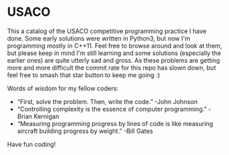 # USACO
This a catalog of the USACO competitive programming practice I have done. Some early solutions were written in Python3, but now I'm programming mostly in C++11. Feel free to browse around and look at them, but please keep in mind I'm still learning and some solutions (especially the earlier ones) are quite utterly sad and gross. As these problems are getting more and more difficult the commit rate for this repo has slown down, but feel free to smash that star button to keep me going :) 

Words of wisdom for my fellow coders:  
- “First, solve the problem. Then, write the code.” -John Johnson
- “Controlling complexity is the essence of computer programming.” -Brian Kernigan
- “Measuring programming progress by lines of code is like measuring aircraft building progress by weight.” -Bill Gates

Have fun coding!
